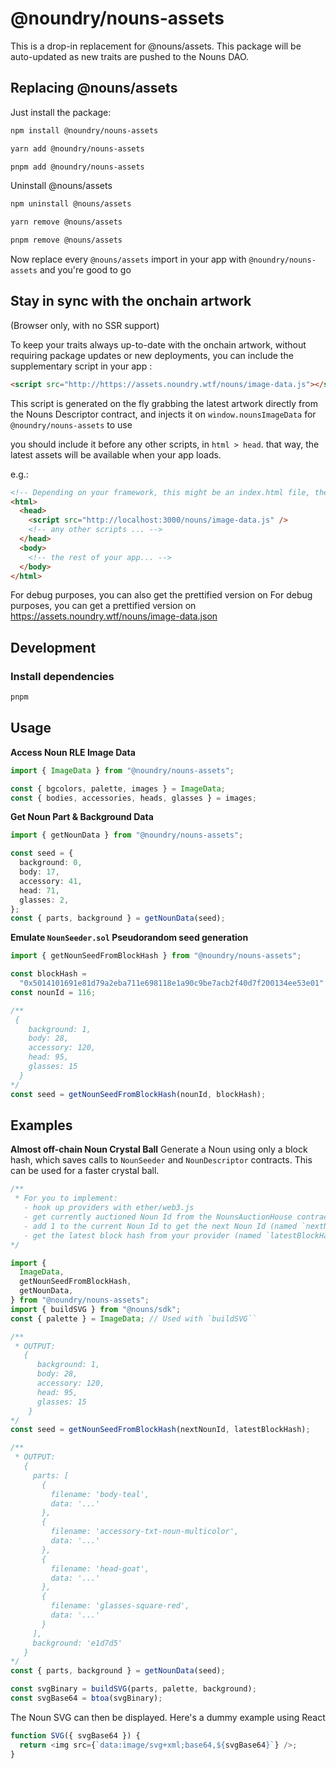 # @noundry/nouns-assets

This is a drop-in replacement for @nouns/assets. This package will be auto-updated as new traits are pushed to the Nouns DAO.

## Replacing @nouns/assets

Just install the package:

```bash
npm install @noundry/nouns-assets
```

```bash
yarn add @noundry/nouns-assets
```

```bash
pnpm add @noundry/nouns-assets
```

Uninstall @nouns/assets

```bash
npm uninstall @nouns/assets
```

```bash
yarn remove @nouns/assets
```

```bash
pnpm remove @nouns/assets
```

Now replace every `@nouns/assets` import in your app with `@noundry/nouns-assets` and you're good to go

## Stay in sync with the onchain artwork

(Browser only, with no SSR support)

To keep your traits always up-to-date with the onchain artwork, without requiring package updates or new deployments, you can include the supplementary script in your app :

```html
<script src="http://https://assets.noundry.wtf/nouns/image-data.js"></script>
```

This script is generated on the fly grabbing the latest artwork directly from the Nouns Descriptor contract, and injects it on `window.nounsImageData` for `@noundry/nouns-assets` to use

you should include it before any other scripts, in `html > head`.
that way, the latest assets will be available when your app loads.

e.g.:

```html
<!-- Depending on your framework, this might be an index.html file, the global layout.tsx, etc -->
<html>
  <head>
    <script src="http://localhost:3000/nouns/image-data.js" />
    <!-- any other scripts ... -->
  </head>
  <body>
    <!-- the rest of your app... -->
  </body>
</html>
```

For debug purposes, you can also get the prettified version on For debug purposes, you can get a prettified version on https://assets.noundry.wtf/nouns/image-data.json

## Development

### Install dependencies

```sh
pnpm
```

## Usage

**Access Noun RLE Image Data**

```ts
import { ImageData } from "@noundry/nouns-assets";

const { bgcolors, palette, images } = ImageData;
const { bodies, accessories, heads, glasses } = images;
```

**Get Noun Part & Background Data**

```ts
import { getNounData } from "@noundry/nouns-assets";

const seed = {
  background: 0,
  body: 17,
  accessory: 41,
  head: 71,
  glasses: 2,
};
const { parts, background } = getNounData(seed);
```

**Emulate `NounSeeder.sol` Pseudorandom seed generation**

```ts
import { getNounSeedFromBlockHash } from "@noundry/nouns-assets";

const blockHash =
  "0x5014101691e81d79a2eba711e698118e1a90c9be7acb2f40d7f200134ee53e01";
const nounId = 116;

/**
 {
    background: 1,
    body: 28,
    accessory: 120,
    head: 95,
    glasses: 15
  }
*/
const seed = getNounSeedFromBlockHash(nounId, blockHash);
```

## Examples

**Almost off-chain Noun Crystal Ball**
Generate a Noun using only a block hash, which saves calls to `NounSeeder` and `NounDescriptor` contracts. This can be used for a faster crystal ball.

```ts
/**
 * For you to implement:
   - hook up providers with ether/web3.js
   - get currently auctioned Noun Id from the NounsAuctionHouse contract
   - add 1 to the current Noun Id to get the next Noun Id (named `nextNounId` below)
   - get the latest block hash from your provider (named `latestBlockHash` below)
*/

import {
  ImageData,
  getNounSeedFromBlockHash,
  getNounData,
} from "@noundry/nouns-assets";
import { buildSVG } from "@nouns/sdk";
const { palette } = ImageData; // Used with `buildSVG``

/**
 * OUTPUT:
   {
      background: 1,
      body: 28,
      accessory: 120,
      head: 95,
      glasses: 15
    }
*/
const seed = getNounSeedFromBlockHash(nextNounId, latestBlockHash);

/** 
 * OUTPUT:
   {
     parts: [
       {
         filename: 'body-teal',
         data: '...'
       },
       {
         filename: 'accessory-txt-noun-multicolor',
         data: '...'
       },
       {
         filename: 'head-goat',
         data: '...'
       },
       {
         filename: 'glasses-square-red',
         data: '...'
       }
     ],
     background: 'e1d7d5'
   }
*/
const { parts, background } = getNounData(seed);

const svgBinary = buildSVG(parts, palette, background);
const svgBase64 = btoa(svgBinary);
```

The Noun SVG can then be displayed. Here's a dummy example using React

```ts
function SVG({ svgBase64 }) {
  return <img src={`data:image/svg+xml;base64,${svgBase64}`} />;
}
```
